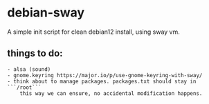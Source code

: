 # debian-sway
A simple init script for clean debian12 install, using sway vm.


## things to do:
    - alsa (sound)
    - gnome.keyring https://major.io/p/use-gnome-keyring-with-sway/
    - think about to manage packages. packages.txt should stay in ```/root```
        this way we can ensure, no accidental modification happens.